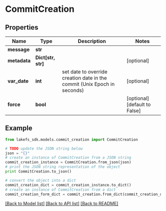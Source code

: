 # CommitCreation


## Properties

Name | Type | Description | Notes
------------ | ------------- | ------------- | -------------
**message** | **str** |  | 
**metadata** | **Dict[str, str]** |  | [optional] 
**var_date** | **int** | set date to override creation date in the commit (Unix Epoch in seconds) | [optional] 
**force** | **bool** |  | [optional] [default to False]

## Example

```python
from lakefs_sdk.models.commit_creation import CommitCreation

# TODO update the JSON string below
json = "{}"
# create an instance of CommitCreation from a JSON string
commit_creation_instance = CommitCreation.from_json(json)
# print the JSON string representation of the object
print CommitCreation.to_json()

# convert the object into a dict
commit_creation_dict = commit_creation_instance.to_dict()
# create an instance of CommitCreation from a dict
commit_creation_form_dict = commit_creation.from_dict(commit_creation_dict)
```
[[Back to Model list]](../README.md#documentation-for-models) [[Back to API list]](../README.md#documentation-for-api-endpoints) [[Back to README]](../README.md)


